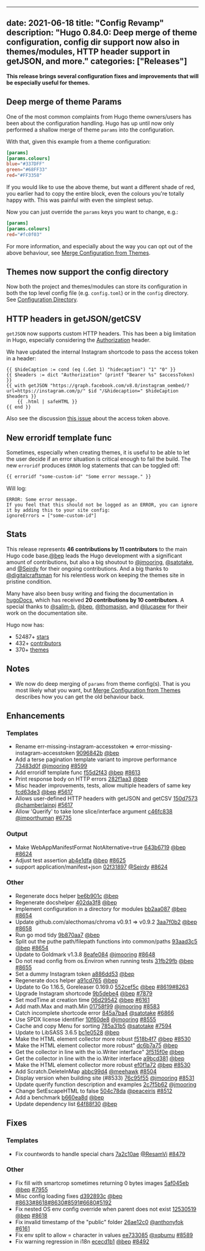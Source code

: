 
---
date: 2021-06-18
title: "Config Revamp"
description: "Hugo 0.84.0: Deep merge of theme configuration, config dir support now also in themes/modules, HTTP header support in getJSON, and more."
categories: ["Releases"]
---

**This release brings several configuration fixes and improvements that will be especially useful for themes.**

## Deep merge of theme Params

One of the most common complaints from Hugo theme owners/users has been about the configuration handling. Hugo has up until now only performed a shallow merge of theme `params` into the configuration.

With that, given this example from a theme configuration:

```toml
[params]
[params.colours]
blue="#337DFF"
green="#68FF33"
red="#FF3358"
```

If you would like to use the above theme, but want a different shade of red, you earlier had to copy the entire block, even the colours you're totally happy with. This was painful with even the simplest setup.

Now you can just override the `params` keys you want to change, e.g.:

```toml
[params]
[params.colours]
red="#fc0f03"
```

For more information, and especially about the way you can opt out of the above behaviour, see [Merge Configuration from Themes](https://gohugo.io/getting-started/configuration/#merge-configuration-from-themes).

## Themes now support the config directory

Now both the project and themes/modules can store its configuration in both the top level config file (e.g. `config.toml`) or in the `config` directory. See [Configuration Directory](https://gohugo.io/getting-started/configuration/#configuration-directory).

## HTTP headers in getJSON/getCSV

`getJSON` now supports custom HTTP headers. This has been a big limitation in Hugo, especially considering the [Authorization](https://developer.mozilla.org/en-US/docs/Web/HTTP/Headers/Authorization) header.

We have updated the internal Instagram shortcode to pass the access token in a header:

```
{{ $hideCaption := cond (eq (.Get 1) "hidecaption") "1" "0" }}
{{ $headers := dict "Authorization" (printf "Bearer %s" $accessToken) }}
{{ with getJSON "https://graph.facebook.com/v8.0/instagram_oembed/?url=https://instagram.com/p/" $id "/&hidecaption=" $hideCaption $headers }}
    {{ .html | safeHTML }}
{{ end }}
```

 Also see the discussion [this issue](https://github.com/gohugoio/hugo/issues/7879) about the access token above.

## New erroridf template func

Sometimes, especially when creating themes, it is useful to be able to let the user decide if an error situation is critical enough to fail the build. The new `erroridf` produces `ERROR` log statements that can be toggled off:

```html
{{ erroridf "some-custom-id" "Some error message." }}
```

Will log:

```
ERROR: Some error message.
If you feel that this should not be logged as an ERROR, you can ignore it by adding this to your site config:
ignoreErrors = ["some-custom-id"]
```
## Stats

This release represents **46 contributions by 11 contributors** to the main Hugo code base.[@bep](https://github.com/bep) leads the Hugo development with a significant amount of contributions, but also a big shoutout to [@jmooring](https://github.com/jmooring), [@satotake](https://github.com/satotake), and [@Seirdy](https://github.com/Seirdy) for their ongoing contributions.
And a big thanks to [@digitalcraftsman](https://github.com/digitalcraftsman) for his relentless work on keeping the themes site in pristine condition.

Many have also been busy writing and fixing the documentation in [hugoDocs](https://github.com/gohugoio/hugoDocs),
which has received **20 contributions by 10 contributors**. A special thanks to [@salim-b](https://github.com/salim-b), [@bep](https://github.com/bep), [@thomasjsn](https://github.com/thomasjsn), and [@lucasew](https://github.com/lucasew) for their work on the documentation site.


Hugo now has:

* 52487+ [stars](https://github.com/gohugoio/hugo/stargazers)
* 432+ [contributors](https://github.com/gohugoio/hugo/graphs/contributors)
* 370+ [themes](http://themes.gohugo.io/)


## Notes

* We now do deep merging of `params` from theme config(s). That is you most likely what you want, but [Merge Configuration from Themes](https://gohugo.io/getting-started/configuration/#merge-configuration-from-themes) describes how you can get the old behaviour back.

## Enhancements

### Templates

* Rename err-missing-instagram-accesstoken => error-missing-instagram-accesstoken [9096842b](https://github.com/gohugoio/hugo/commit/9096842b0494166e401cc08a70b93ae2ee19a198) [@bep](https://github.com/bep) 
* Add a terse pagination template variant to improve performance [73483d0f](https://github.com/gohugoio/hugo/commit/73483d0f9eb46838d41640f88cc05c1d16811dc5) [@jmooring](https://github.com/jmooring) [#8599](https://github.com/gohugoio/hugo/issues/8599)
* Add erroridf template func [f55d2f43](https://github.com/gohugoio/hugo/commit/f55d2f43769053b80b419a690554e747dc5dcede) [@bep](https://github.com/bep) [#8613](https://github.com/gohugoio/hugo/issues/8613)
* Print response body on HTTP errors [282f1aa3](https://github.com/gohugoio/hugo/commit/282f1aa3db9f6420fdd360e46db1ffadd5b083a1) [@bep](https://github.com/bep) 
* Misc header improvements, tests, allow multiple headers of same key [fcd63de3](https://github.com/gohugoio/hugo/commit/fcd63de3a54fadcd30972654d8eb86dc4d889784) [@bep](https://github.com/bep) [#5617](https://github.com/gohugoio/hugo/issues/5617)
* Allows user-defined HTTP headers with getJSON and getCSV [150d7573](https://github.com/gohugoio/hugo/commit/150d75738b54acddc485d363436757189144da6a) [@chamberlainpj](https://github.com/chamberlainpj) [#5617](https://github.com/gohugoio/hugo/issues/5617)
* Allow 'Querify' to take lone slice/interface argument [c46fc838](https://github.com/gohugoio/hugo/commit/c46fc838a9320adfc6532b1b543e903c48b3b4cb) [@importhuman](https://github.com/importhuman) [#6735](https://github.com/gohugoio/hugo/issues/6735)

### Output

* Make WebAppManifestFormat NotAlternative=true [643b6719](https://github.com/gohugoio/hugo/commit/643b671931ed5530855e7d4819896790bf3f6c28) [@bep](https://github.com/bep) [#8624](https://github.com/gohugoio/hugo/issues/8624)
* Adjust  test assertion [ab4e1dfa](https://github.com/gohugoio/hugo/commit/ab4e1dfa4eebe0ac18f1d1f60a9647cbb7b41d7f) [@bep](https://github.com/bep) [#8625](https://github.com/gohugoio/hugo/issues/8625)
* support application/manifest+json [02f31897](https://github.com/gohugoio/hugo/commit/02f31897b4f7252154850a65c900e88e0b237fa3) [@Seirdy](https://github.com/Seirdy) [#8624](https://github.com/gohugoio/hugo/issues/8624)

### Other

* Regenerate docs helper [be6b901c](https://github.com/gohugoio/hugo/commit/be6b901cf7d07238337334e6b6d886a7b039f5e6) [@bep](https://github.com/bep) 
* Regenerate docshelper [402da3f8](https://github.com/gohugoio/hugo/commit/402da3f8f327f97302c4b5d69cd4832a94bd189b) [@bep](https://github.com/bep) 
* Implement configuration in a directory for modules [bb2aa087](https://github.com/gohugoio/hugo/commit/bb2aa08709c812a5be29922a1a7f4d814e200cab) [@bep](https://github.com/bep) [#8654](https://github.com/gohugoio/hugo/issues/8654)
* Update github.com/alecthomas/chroma v0.9.1 => v0.9.2 [3aa7f0b2](https://github.com/gohugoio/hugo/commit/3aa7f0b27fc736b4c32adbb1fc1fc7fbefd6efd9) [@bep](https://github.com/bep) [#8658](https://github.com/gohugoio/hugo/issues/8658)
* Run go mod tidy [9b870aa7](https://github.com/gohugoio/hugo/commit/9b870aa788ab1b5159bc836fbac6e60a29bee329) [@bep](https://github.com/bep) 
* Split out the puthe path/filepath functions into common/paths [93aad3c5](https://github.com/gohugoio/hugo/commit/93aad3c543828efca2adeb7f96cf50ae29878593) [@bep](https://github.com/bep) [#8654](https://github.com/gohugoio/hugo/issues/8654)
* Update to Goldmark v1.3.8 [8eafe084](https://github.com/gohugoio/hugo/commit/8eafe0845d66efd3cf442a8ed89a6da5c1d3117b) [@jmooring](https://github.com/jmooring) [#8648](https://github.com/gohugoio/hugo/issues/8648)
* Do not read config from os.Environ when running tests [31fb29fb](https://github.com/gohugoio/hugo/commit/31fb29fb3f306678f3697e05bbccefb2078d7f78) [@bep](https://github.com/bep) [#8655](https://github.com/gohugoio/hugo/issues/8655)
* Set a dummy Instagram token [a886dd53](https://github.com/gohugoio/hugo/commit/a886dd53b80322e1edf924f2ede4d4ea037c5baf) [@bep](https://github.com/bep) 
* Regenerate docs helper [a91cd765](https://github.com/gohugoio/hugo/commit/a91cd7652f7559492b070dbe02fe558348f3d0b6) [@bep](https://github.com/bep) 
* Update to Go 1.16.5, Goreleaser 0.169.0 [552cef5c](https://github.com/gohugoio/hugo/commit/552cef5c576ae4dbf4626f77f3c8b15b42a9e7f3) [@bep](https://github.com/bep) [#8619](https://github.com/gohugoio/hugo/issues/8619)[#8263](https://github.com/gohugoio/hugo/issues/8263)
* Upgrade Instagram shortcode [9b5debe4](https://github.com/gohugoio/hugo/commit/9b5debe4b820132759cfdf7bff7fe9c1ad0a6bb1) [@bep](https://github.com/bep) [#7879](https://github.com/gohugoio/hugo/issues/7879)
* Set modTime at creation time [06d29542](https://github.com/gohugoio/hugo/commit/06d295427f798da85de469924fd10f58c0de9a58) [@bep](https://github.com/bep) [#6161](https://github.com/gohugoio/hugo/issues/6161)
* Add math.Max and math.Min [01758f99](https://github.com/gohugoio/hugo/commit/01758f99b915f34fe7ca4621e4d1ee09efe385b1) [@jmooring](https://github.com/jmooring) [#8583](https://github.com/gohugoio/hugo/issues/8583)
* Catch incomplete shortcode error [845a7ba4](https://github.com/gohugoio/hugo/commit/845a7ba4fc30c61842148d67d31d0fa3db8f40b9) [@satotake](https://github.com/satotake) [#6866](https://github.com/gohugoio/hugo/issues/6866)
* Use SPDX license identifier [10f60de8](https://github.com/gohugoio/hugo/commit/10f60de89a5a53528f1e3a47a77224e5c7915e4e) [@jmooring](https://github.com/jmooring) [#8555](https://github.com/gohugoio/hugo/issues/8555)
* Cache and copy Menu for sorting [785a31b5](https://github.com/gohugoio/hugo/commit/785a31b5b84643f4769f9bd363599cbcce86f098) [@satotake](https://github.com/satotake) [#7594](https://github.com/gohugoio/hugo/issues/7594)
* Update to LibSASS 3.6.5 [bc1e0528](https://github.com/gohugoio/hugo/commit/bc1e05286a96d08ad02ad200d6a4076bb01c486e) [@bep](https://github.com/bep) 
* Make the HTML element collector more robust [f518b4f7](https://github.com/gohugoio/hugo/commit/f518b4f71e1a61b09d660b5c284121ebf3b3b86b) [@bep](https://github.com/bep) [#8530](https://github.com/gohugoio/hugo/issues/8530)
* Make the HTML element collector more robust" [dc6b7a75](https://github.com/gohugoio/hugo/commit/dc6b7a75ff5b7fcb8a0b0e3f7ed406422d847624) [@bep](https://github.com/bep) 
* Get the collector in line with the io.Writer interface" [3f515f0e](https://github.com/gohugoio/hugo/commit/3f515f0e3395b24776ae24045b846ff2b33b8906) [@bep](https://github.com/bep) 
* Get the collector in line with the io.Writer interface [a9bcd381](https://github.com/gohugoio/hugo/commit/a9bcd38181ceb79afba82adcd4de1aebf571e74c) [@bep](https://github.com/bep) 
* Make the HTML element collector more robust [ef0f1a72](https://github.com/gohugoio/hugo/commit/ef0f1a726901d6c614040cfc2d7e8f9a2ca97816) [@bep](https://github.com/bep) [#8530](https://github.com/gohugoio/hugo/issues/8530)
* Add Scratch.DeleteInMap [abbc99d4](https://github.com/gohugoio/hugo/commit/abbc99d4c60b102e2779e4362ceb433095719384) [@meehawk](https://github.com/meehawk) [#8504](https://github.com/gohugoio/hugo/issues/8504)
* Display version when building site (#8533) [76c95f55](https://github.com/gohugoio/hugo/commit/76c95f55a5d18290baa7f23667161d4af9fb9b53) [@jmooring](https://github.com/jmooring) [#8531](https://github.com/gohugoio/hugo/issues/8531)
* Update querify function description and examples [2c7f5b62](https://github.com/gohugoio/hugo/commit/2c7f5b62f6c1fa1c7b3cf2c1f3a1663b18e75004) [@jmooring](https://github.com/jmooring) 
* Change SetEscapeHTML to false [504c78da](https://github.com/gohugoio/hugo/commit/504c78da4b5020e1fd13a1195ad38a9e85f8289a) [@peaceiris](https://github.com/peaceiris) [#8512](https://github.com/gohugoio/hugo/issues/8512)
* Add a benchmark [b660ea8d](https://github.com/gohugoio/hugo/commit/b660ea8d545d6ba5479dd28a670044d57e5d196f) [@bep](https://github.com/bep) 
* Update dependency list [64f88f30](https://github.com/gohugoio/hugo/commit/64f88f3011de5a510d8e6d6bad8ac4a091b11c0c) [@bep](https://github.com/bep) 

## Fixes

### Templates

* Fix countwords to handle special chars [7a2c10ae](https://github.com/gohugoio/hugo/commit/7a2c10ae60f096dacee4b44e0c8ae0a1b66ae033) [@ResamVi](https://github.com/ResamVi) [#8479](https://github.com/gohugoio/hugo/issues/8479)

### Other

* Fix fill with smartcrop sometimes returning 0 bytes images [5af045eb](https://github.com/gohugoio/hugo/commit/5af045ebab109d3e5501b8b6d9fd448840c96c9a) [@bep](https://github.com/bep) [#7955](https://github.com/gohugoio/hugo/issues/7955)
* Misc config loading fixes [d392893c](https://github.com/gohugoio/hugo/commit/d392893cd73dc00c927f342778f6dca9628d328e) [@bep](https://github.com/bep) [#8633](https://github.com/gohugoio/hugo/issues/8633)[#8618](https://github.com/gohugoio/hugo/issues/8618)[#8630](https://github.com/gohugoio/hugo/issues/8630)[#8591](https://github.com/gohugoio/hugo/issues/8591)[#6680](https://github.com/gohugoio/hugo/issues/6680)[#5192](https://github.com/gohugoio/hugo/issues/5192)
* Fix nested OS env config override when parent does not exist [12530519](https://github.com/gohugoio/hugo/commit/12530519d8fb4513c9c18a6494099b7dff8e4fd4) [@bep](https://github.com/bep) [#8618](https://github.com/gohugoio/hugo/issues/8618)
* Fix invalid timestamp of the "public" folder [26ae12c0](https://github.com/gohugoio/hugo/commit/26ae12c0c64b847d24bde60d7d710ea2efcb40d4) [@anthonyfok](https://github.com/anthonyfok) [#6161](https://github.com/gohugoio/hugo/issues/6161)
* Fix env split to allow = character in  values [ee733085](https://github.com/gohugoio/hugo/commit/ee733085b7f5d3f2aef1667901ab6ecb8041d699) [@xqbumu](https://github.com/xqbumu) [#8589](https://github.com/gohugoio/hugo/issues/8589)
* Fix warning regression in i18n [ececd1b1](https://github.com/gohugoio/hugo/commit/ececd1b122c741567a80acd8d60ccd6356fa5323) [@bep](https://github.com/bep) [#8492](https://github.com/gohugoio/hugo/issues/8492)





